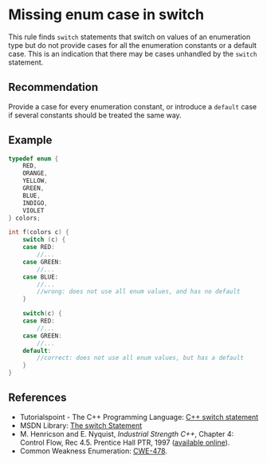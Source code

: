 # Missing enum case in switch
This rule finds `switch` statements that switch on values of an enumeration type but do not provide cases for all the enumeration constants or a default case. This is an indication that there may be cases unhandled by the `switch` statement.


## Recommendation
Provide a case for every enumeration constant, or introduce a `default` case if several constants should be treated the same way.


## Example

```cpp
typedef enum {
	RED,
	ORANGE,
	YELLOW,
	GREEN,
	BLUE,
	INDIGO,
	VIOLET
} colors;

int f(colors c) {
	switch (c) {
	case RED:
		//...
	case GREEN:
		//...
	case BLUE:
		//...
		//wrong: does not use all enum values, and has no default
	}

	switch(c) {
	case RED:
		//...
	case GREEN:
		//...
	default:
		//correct: does not use all enum values, but has a default
	}
}

```

## References
* Tutorialspoint - The C++ Programming Language: [C++ switch statement](http://www.tutorialspoint.com/cplusplus/cpp_switch_statement.htm)
* MSDN Library: [The switch Statement](http://msdn.microsoft.com/en-us/library/k0t5wee3%28v=VS.80%29.aspx)
* M. Henricson and E. Nyquist, *Industrial Strength C++*, Chapter 4: Control Flow, Rec 4.5. Prentice Hall PTR, 1997 ([available online](http://mongers.org/industrial-c++/)).
* Common Weakness Enumeration: [CWE-478](https://cwe.mitre.org/data/definitions/478.html).
